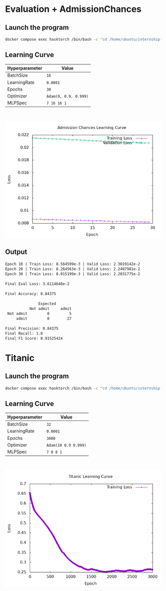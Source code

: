 


# Evaluation + AdmissionChances


## Launch the program
```bash
docker compose exec hasktorch /bin/bash -c "cd /home/ubuntu/internship-bekkilab-japan-2025/ && stack run session5-admission"
```





## Learning Curve 

| **Hyperparameter** | **Value**         |
|---------------------|-------------------|
| BatchSize          | ```16```                |
| LearningRate       | ```0.0001```            |
| Epochs             | ```30 ```               |
| Optimizer          | ```Adam(0, 0.9, 0.999)``` |
| MLPSpec          |```7 16 16 1``` |

<br>

![image](AdmissionChances/output/admission-train-curve.png)

## Output 

```
Epoch 10 | Train Loss: 8.564599e-3 | Valid Loss: 2.3019142e-2
Epoch 20 | Train Loss: 8.264563e-3 | Valid Loss: 2.2487981e-2
Epoch 30 | Train Loss: 8.015199e-3 | Valid Loss: 2.2031775e-2

Final Eval Loss: 3.6114648e-2

Final Accuracy: 0.84375

               Expected
           Not admit     admit
 Not admit         0         5
     admit         0        27

Final Precision: 0.84375
Final Recall: 1.0
Final F1 Score: 0.91525424
```




# Titanic 

## Launch the program

```bash
docker compose exec hasktorch /bin/bash -c "cd /home/ubuntu/internship-bekkilab-japan-2025/ && stack run session5-titanic"
```

## Learning Curve 

| **Hyperparameter** | **Value**         |
|---------------------|-------------------|
| BatchSize          | ```32```                |
| LearningRate       | ```0.0001 ```           |
| Epochs             | ```3000```                |
| Optimizer          | ```Adam(10 0.9 0.999)``` |
| MLPSpec          |```7 8 8 1``` |

<br>

![image](Titanic/output/titanic-train-curve.png)



